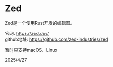 # Zed

Zed是一个使用Rust开发的编辑器。

官网: https://zed.dev/  
github地址: https://github.com/zed-industries/zed

暂时只支持macOS、Linux


2025/4/27
